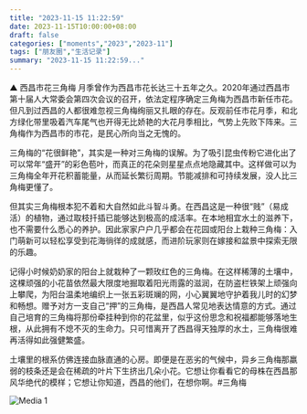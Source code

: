 ```yaml
---
title: "2023-11-15 11:22:59"
date: 2023-11-15T10:00:00+08:00
draft: false
categories: ["moments","2023","2023-11"]
tags: ["朋友圈","生活记录"]
summary: "2023-11-15 11:22:59..."
---
```


▲ 西昌市花三角梅
​
​月季曾作为西昌市花长达三十五年之久。2020年通过西昌市第十届人大常委会第四次会议的召开，依法定程序确定三角梅为西昌市新任市花。但凡到过西昌的人都很难忽视三角梅绚丽又扎眼的存在。反观前任市花月季，和北方绿化带里吸着汽车尾气也开得无比娇艳的大花月季相比，气势上先败下阵来。三角梅作为西昌市的市花，是民心所向当之无愧的。

三角梅的“花很鲜艳”，其实是一种对三角梅的误解。为了吸引昆虫传粉它进化出了可以常年“盛开”的彩色苞叶，而真正的花朵则星星点点地隐藏其中。这样做可以为三角梅全年开花积蓄能量，从而延长繁衍周期。节能减排和可持续发展，没人比三角梅更懂了。

但其实三角梅根本犯不着和大自然如此斗智斗勇。在西昌这是一种很“贱”（易成活）的植物，通过取枝扦插已能够达到极高的成活率。在本地相宜水土的滋养下，也不需要什么悉心的养护。因此家家户户几乎都会在花园或阳台上栽种三角梅：入门萌新可以轻松享受到花海徜徉的成就感，而进阶玩家则在嫁接和盆景中探索无限的乐趣。

记得小时候奶奶家的阳台上就栽种了一颗玫红色的三角梅。在这样稀薄的土壤中，这棵顽强的小花苗依然最大限度地掘取着阳光雨露的滋润，在防盗栏铁架上顽强向上攀爬，为阳台温柔地编织上一张五彩斑斓的网，小心翼翼地守护着我儿时的幻梦和畅想。
​
赠予对方一支自己“押”的三角梅，是​西昌人常见地表达情意的方式。通过自己培育的三角梅将那份牵挂种到你的花盆里，似乎这份思念和祝福都能够落地生根，从此拥有不熄不灭的生命力。只可惜离开了西昌得天独厚的水土，三角梅很难再活得如此强健繁盛。

土壤里的根系仿佛连接血脉直通的心房。即便是在恶劣的气候中，异乡三角梅那羸弱的枝条还是会在稀疏的叶片下生挤出几朵小花。它想让你看看它的母株在西昌那风华绝代的模样；它想让你知道，西昌的他们，在想你啊。
​
​#三角梅

![Media 1](/Moments/photos/2023-11-15/202311151122590.jpg)

